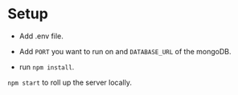 # Setup

- Add .env file. 

- Add `PORT` you want to run on and `DATABASE_URL` of the mongoDB.

- run `npm install`.

`npm start` to roll up the server locally.

